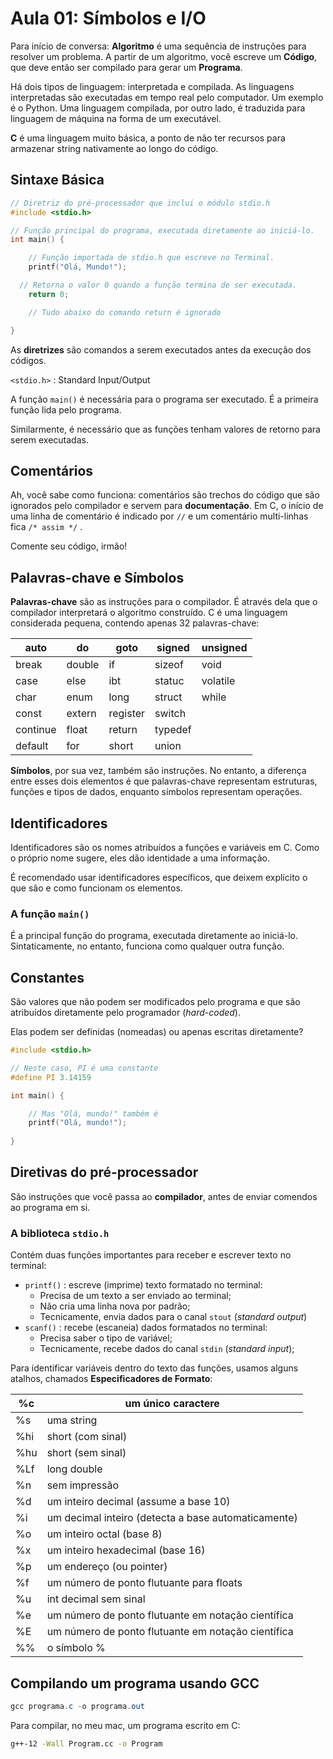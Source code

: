 # Aula 01: Símbolos e I/O

Para início de conversa: **Algoritmo** é uma sequência de instruções para resolver um problema. A partir de um algoritmo, você escreve um **Código**, que deve então ser compilado para gerar um **Programa**.

Há dois tipos de linguagem: interpretada e compilada. As linguagens interpretadas são executadas em tempo real pelo computador. Um exemplo é o Python. Uma linguagem compilada, por outro lado, é traduzida para linguagem de máquina na forma de um executável.

**C** é uma linguagem muito básica, a ponto de não ter recursos para armazenar string nativamente ao longo do código.

## Sintaxe Básica

```c
// Diretriz do pré-processador que inclui o módulo stdio.h
#include <stdio.h>

// Função principal do programa, executada diretamente ao iniciá-lo.
int main() {

	// Função importada de stdio.h que escreve no Terminal.
	printf("Olá, Mundo!");

  // Retorna o valor 0 quando a função termina de ser executada.
	return 0;

	// Tudo abaixo do comando return é ignorado

}
```

As **diretrizes** são comandos a serem executados antes da execução dos códigos.

`<stdio.h>` : Standard Input/Output

A função `main()` é necessária para o programa ser executado. É a primeira função lida pelo programa.

Similarmente, é necessário que as funções tenham valores de retorno para serem executadas.

## Comentários

Ah, você sabe como funciona: comentários são trechos do código que são ignorados pelo compilador e servem para **documentação**. Em C, o início de uma linha de comentário é indicado por `//`  e um comentário multi-linhas fica `/* assim */` .

Comente seu código, irmão!

## Palavras-chave e Símbolos

**Palavras-chave** são as instruções para o compilador. É através dela que o compilador interpretará o algoritmo construído. C é uma linguagem considerada pequena, contendo apenas 32 palavras-chave:

| auto | do | goto | signed | unsigned |
| --- | --- | --- | --- | --- |
| break | double | if | sizeof | void |
| case | else | ibt | statuc | volatile |
| char | enum | long | struct | while |
| const | extern | register | switch |  |
| continue | float | return | typedef |  |
| default | for | short | union |  |

**Símbolos**, por sua vez, também são instruções. No entanto, a diferença entre esses dois elementos é que palavras-chave representam estruturas, funções e tipos de dados, enquanto símbolos representam operações.

## Identificadores

Identificadores são os nomes atribuídos a funções e variáveis em C. Como o próprio nome sugere, eles dão identidade a uma informação.

É recomendado usar identificadores específicos, que deixem explícito o que são e como funcionam os elementos.

### A função `main()`

É a principal função do programa, executada diretamente ao iniciá-lo. Sintaticamente, no entanto, funciona como qualquer outra função.

## Constantes

São valores que não podem ser modificados pelo programa e que são atribuídos diretamente pelo programador (*hard-coded*).

Elas podem ser definidas (nomeadas) ou apenas escritas diretamente?

```c
#include <stdio.h>

// Neste caso, PI é uma constante
#define PI 3.14159

int main() {

	// Mas "Olá, mundo!" também é
	printf("Olá, mundo!");
	
}
```

## Diretivas do pré-processador

São instruções que você passa ao **compilador**, antes de enviar comendos ao programa em si.

### A biblioteca `stdio.h`

Contém duas funções importantes para receber e escrever texto no terminal:

- `printf()` : escreve (imprime) texto formatado no terminal:
    - Precisa de um texto a ser enviado ao terminal;
    - Não cria uma linha nova por padrão;
    - Tecnicamente, envia dados para o canal `stout` (*standard output*)
- `scanf()` : recebe (escaneia) dados formatados no terminal:
    - Precisa saber o tipo de variável;
    - Tecnicamente, recebe dados do canal `stdin` (*standard input*);

Para identificar variáveis dentro do texto das funções, usamos alguns atalhos, chamados **Especificadores de Formato**:

| %c | um único caractere |
| --- | --- |
| %s | uma string |
| %hi | short (com sinal) |
| %hu | short (sem sinal) |
| %Lf | long double |
| %n | sem impressão |
| %d | um inteiro decimal (assume a base 10) |
| %i | um decimal inteiro (detecta a base automaticamente) |
| %o | um inteiro octal (base 8) |
| %x | um inteiro hexadecimal (base 16) |
| %p | um endereço (ou pointer) |
| %f | um número de ponto flutuante para floats |
| %u | int decimal sem sinal |
| %e | um número de ponto flutuante em notação científica |
| %E | um número de ponto flutuante em notação científica |
| %% | o símbolo % |

## Compilando um programa usando GCC

```powershell
gcc programa.c -o programa.out
```

Para compilar, no meu mac, um programa escrito em C:

```bash
g++-12 -Wall Program.cc -o Program
```